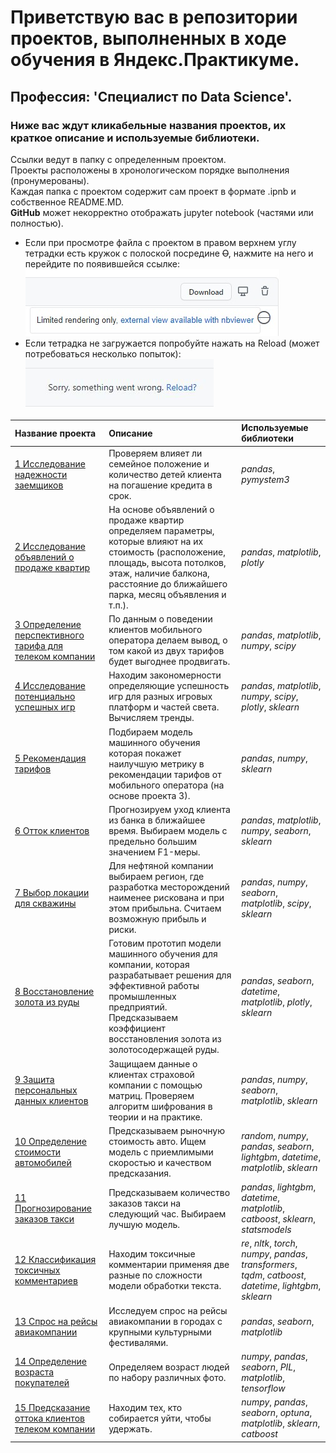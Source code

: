 # Приветствую вас в репозитории проектов, выполненных в ходе обучения в Яндекс.Практикуме.
## Профессия: 'Специалист по Data Science'.

### Ниже вас ждут кликабельные названия проектов, их краткое описание и используемые библиотеки.

Ссылки ведут в папку с определенным проектом.  
Проекты расположены в хронологическом порядке выполнения (пронумерованы).  
Каждая папка с проектом содержит сам проект в формате .ipnb и собственное README.MD.  
**GitHub** может некорректно отображать jupyter notebook (частями или полностью).  
 - Если при просмотре файла с проектом в правом верхнем углу тетрадки есть кружок с полоской посредине ~~O~~, нажмите на него и перейдите по появившейся ссылке:  
![alt](nbviewer.jpg 'nbviewer')  
 - Если тетрадка не загружается попробуйте нажать на Reload (может потребоваться несколько попыток):  
![alt](Reload.JPG 'Reload')  

| Название проекта | Описание | Используемые библиотеки | 
| :---------------------- | :---------------------- | :---------------------- |
| [1 Исследование надежности заемщиков](1_Исследование_надежности_заемщиков) | Проверяем влияет ли семейное положение и количество детей клиента на погашение кредита в срок.| *pandas*, *pymystem3* |
| [2 Исследование объявлений о продаже квартир](2_Исследование_объявлений_о_продаже_квартир) | На основе объявлений о продаже квартир определяем параметры, которые влияют на их стоимость (расположение, площадь, высота потолков, этаж, наличие балкона, расстояние до ближайшего парка, месяц объявления и т.п.). | *pandas*, *matplotlib*, *plotly* |
| [3 Определение перспективного тарифа для телеком компании](3_Определение_перспективного_тарифа_для_телеком_компании) | По данным о поведении клиентов мобильного оператора делаем вывод, о том какой из двух тарифов будет выгоднее продвигать. | *pandas*, *matplotlib*, *numpy*, *scipy* |
| [4 Исследование потенциально успешных игр](4_Исследование_потенциально_успешных_игр) | Находим закономерности определяющие успешность игр для разных игровых платформ и частей света. Вычисляем тренды. | *pandas*, *matplotlib*, *numpy*, *scipy*, *plotly*, *sklearn* |
| [5 Рекомендация тарифов](5_Рекомендация_тарифов) | Подбираем модель машинного обучения которая покажет наилучшую метрику в рекомендации тарифов от мобильного оператора (на основе проекта 3). | *pandas*, *numpy*, *sklearn*  |
| [6 Отток клиентов](6_Отток_клиентов) | Прогнозируем уход клиента из банка в ближайшее время. Выбираем модель с предельно большим значением F1-меры. |  *pandas*, *matplotlib*, *numpy*, *seaborn*, *sklearn* |
| [7 Выбор локации для скважины](7_Выбор_локации_для_скважины) | Для нефтяной компании выбираем регион, где разработка месторождений наименее рискована и при этом прибыльна. Считаем возможную прибыль и риски. | *pandas*, *numpy*, *seaborn*, *matplotlib*, *scipy*, *sklearn* |
| [8 Восстановление золота из руды](8_Восстановление_золота_из_руды) | Готовим прототип модели машинного обучения для компании, которая разрабатывает решения для эффективной работы промышленных предприятий. Предсказываем коэффициент восстановления золота из золотосодержащей руды. | *pandas*, *seaborn*, *datetime*, *matplotlib*, *plotly*, *sklearn* |
| [9 Защита персональных данных клиентов](9_Защита_персональных_данных_клиентов) | Защищаем данные о клиентах страховой компании с помощью матриц. Проверяем алгоритм шифрования в теории и на практике. | *pandas*, *numpy*, *seaborn*, *matplotlib*, *sklearn* |
| [10 Определение стоимости автомобилей](10_Определение_стоимости_автомобилей) | Предсказываем рыночную стоимость авто. Ищем модель с приемлимыми скоростью и качеством предсказания. | *random*, *numpy*, *pandas*, *seaborn*, *lightgbm*, *datetime*, *matplotlib*, *sklearn* |
| [11 Прогнозирование заказов такси](11_Прогнозирование_заказов_такси) | Предсказываем количество заказов такси на следующий час. Выбираем лучшую модель. | *pandas*, *lightgbm*, *datetime*, *matplotlib*, *catboost*, *sklearn*, *statsmodels* |
| [12 Классификация токсичных комментариев](12_Классификация_токсичных_комментариев) | Находим токсичные комментарии применяя две разные по сложности модели обработки текста. | *re*, *nltk*, *torch*, *numpy*, *pandas*, *transformers*, *tqdm*, *catboost*, *datetime*, *lightgbm*, *sklearn* |
| [13 Спрос на рейсы авиакомпании](13_Спрос_на_рейсы_авиакомпании) | Исследуем спрос на рейсы авиакомпании в городах с крупными культурными фестивалями. |  *pandas*, *seaborn*, *matplotlib* |
| [14 Определение возраста покупателей](14_Определение_возраста_покупателей) | Определяем возраст людей по набору различных фото. | *numpy*, *pandas*, *seaborn*, *PIL*, *matplotlib*, *tensorflow* |
| [15 Предсказание оттока клиентов телеком компании](15_Предсказание_оттока_клиентов_телеком_компании) | Находим тех, кто собирается уйти, чтобы удержать. | *numpy*, *pandas*, *seaborn*, *optuna*, *matplotlib*, *sklearn*, *catboost* |
